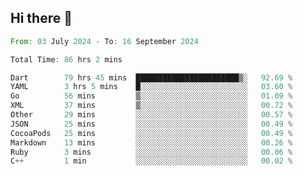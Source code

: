 ## Hi there 👋

<!--START_SECTION:waka-->

```rust
From: 03 July 2024 - To: 16 September 2024

Total Time: 86 hrs 2 mins

Dart        79 hrs 45 mins  ███████████████████████▒░   92.69 %
YAML        3 hrs 5 mins    █░░░░░░░░░░░░░░░░░░░░░░░░   03.60 %
Go          56 mins         ▒░░░░░░░░░░░░░░░░░░░░░░░░   01.09 %
XML         37 mins         ▒░░░░░░░░░░░░░░░░░░░░░░░░   00.72 %
Other       29 mins         ░░░░░░░░░░░░░░░░░░░░░░░░░   00.57 %
JSON        25 mins         ░░░░░░░░░░░░░░░░░░░░░░░░░   00.49 %
CocoaPods   25 mins         ░░░░░░░░░░░░░░░░░░░░░░░░░   00.49 %
Markdown    13 mins         ░░░░░░░░░░░░░░░░░░░░░░░░░   00.26 %
Ruby        3 mins          ░░░░░░░░░░░░░░░░░░░░░░░░░   00.06 %
C++         1 min           ░░░░░░░░░░░░░░░░░░░░░░░░░   00.02 %
```

<!--END_SECTION:waka-->

<!--
**mathiskakal/mathiskakal** is a ✨ _special_ ✨ repository because its `README.md` (this file) appears on your GitHub profile.

Here are some ideas to get you started:

- 🔭 I’m currently working on ...
- 🌱 I’m currently learning ...
- 👯 I’m looking to collaborate on ...
- 🤔 I’m looking for help with ...
- 💬 Ask me about ...
- 📫 How to reach me: ...
- 😄 Pronouns: ...
- ⚡ Fun fact: ...
-->
